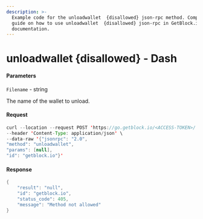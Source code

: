 ```yaml
---
description: >-
  Example code for the unloadwallet  {disallowed} json-rpc method. Сomplete
  guide on how to use unloadwallet  {disallowed} json-rpc in GetBlock.io Web3
  documentation.
---
```


# unloadwallet {disallowed} - Dash

#### Parameters

`Filename` - string

The name of the wallet to unload.

#### Request

```java
curl --location --request POST 'https://go.getblock.io/<ACCESS-TOKEN>/' \
--header 'Content-Type: application/json' \
--data-raw '{"jsonrpc": "2.0",
"method": "unloadwallet",
"params": [null],
"id": "getblock.io"}'
```

#### Response

```java
{
    "result": "null",
    "id": "getblock.io",
    "status_code": 405,
    "message": "Method not allowed"
}
```
